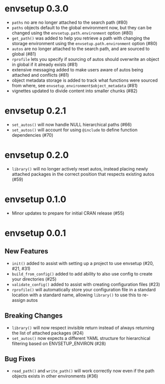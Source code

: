 # envsetup 0.3.0

- `paths` no are no longer attached to the search path (#80)
- `paths` objects default to the global environment now, but they can be changed using the `envsetup.path.environment` option (#80)
- `get_path()` was added to help you retrieve a path with changing the storage environment using the `envsetup.path.environment` option (#80)
- `autos` are no longer attached to the search path, and are sourced to global (#81)
- `rprofile` lets you specify if sourcing of autos should overwrite an object in global if it already exists (#81)
- extensive messaging added to make users aware of autos being attached and conflicts (#81)
- object metadata storage is added to track what functions were sourced from where, see `envsetup_environment$object_metadata` (#81)
- vignettes updated to divide content into smaller chunks (#82)

# envsetup 0.2.1

- `set_autos()` will now handle NULL hierarchical paths (#66)
- `set_autos()` will account for using `@include` to define function dependencies (#70)

# envsetup 0.2.0

- `library()` will no longer actively reset autos, instead placing newly attached packages in the correct position that respects existing autos (#59)

# envsetup 0.1.0

- Minor updates to prepare for initial CRAN release (#55)

# envsetup 0.0.1

## New Features

- `init()` added to assist with setting up a project to use envsetup (#20, #21, #31)
- `build_from_config()` added to add ability to also use config to create your directories (#25)
- `validate_config()` added to assist with creating configuration files (#23)
- `rprofile()` will automatically store your configuration file in a standard location with a standard name, allowing `library()` to use this to re-assign autos

## Breaking Changes

- `library()` will now respect invisible return instead of always returning the list of attached packages (#24)
- `set_autos()` now expects a different YAML structure for hierarchical filtering based on ENVSETUP_ENVIRON (#28)

## Bug Fixes

- `read_path()` and `write_path()` will work correctly now even if the path objects exists in other environments (#36)
